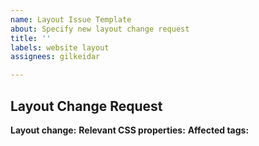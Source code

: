 ```yaml
---
name: Layout Issue Template
about: Specify new layout change request
title: ''
labels: website layout
assignees: gilkeidar

---
```


## Layout Change Request

**Layout change:**
**Relevant CSS properties:**
**Affected tags:**
